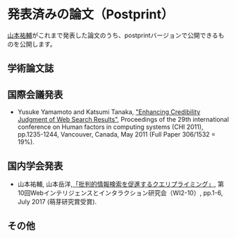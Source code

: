 # 発表済みの論文（Postprint）
[山本祐輔](http://hontolab.org/)がこれまで発表した論文のうち、postprintバージョンで公開できるものを公開します。


## 学術論文誌


## 国際会議発表
- Yusuke Yamamoto and Katsumi Tanaka, ["Enhancing Credibility Judgment of Web Search Results"](https://github.com/trycycle/postprint-paper/raw/master/content/chi2011.pdf), Proceedings of the 29th international conference on Human factors in computing systems (CHI 2011), pp.1235-1244, Vancouver, Canada, May 2011 (Full Paper 306/1532 = 19%).

## 国内学会発表
- 山本祐輔, 山本岳洋,[「批判的情報検索を促進するクエリプライミング」](https://github.com/trycycle/postprint-paper/raw/master/content/WI2-2017-No-10.pdf), 第10回Webインテリジェンスとインタラクション研究会（WI2-10）, pp.1-6, July 2017 (萌芽研究賞受賞).


## その他
